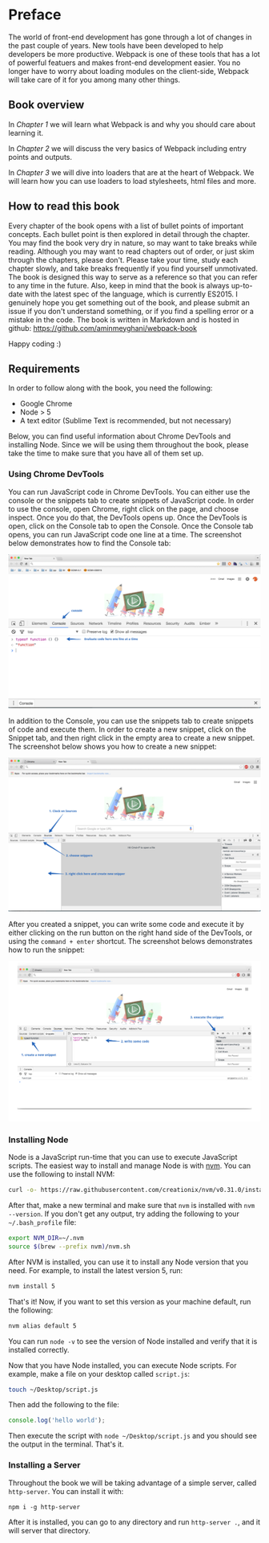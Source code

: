 # Preface

The world of front-end development has gone through a lot of changes in the past couple of years. New tools have been developed to help developers be more productive. Webpack is one of these tools that has a lot of powerful featuers and makes front-end development easier. You no longer have to worry about loading modules on the client-side, Webpack will take care of it for you among many other things.

## Book overview

In *Chapter 1* we will learn what Webpack is and why you should care about learning it.

In *Chapter 2* we will discuss the very basics of Webpack including entry points and outputs.

In *Chapter 3* we will dive into loaders that are at the heart of Webpack. We will learn how you can use loaders to load stylesheets, html files and more.

## How to read this book

Every chapter of the book opens with a list of bullet points of important concepts. Each bullet point is then explored in detail through the chapter. You may find the book very dry in nature, so may want to take breaks while reading. Although you may want to read chapters out of order, or just skim through the chapters, please don't. Please take your time, study each chapter slowly, and take breaks frequently if you find yourself unmotivated. The book is designed this way to serve as a reference so that you can refer to any time in the future. Also, keep in mind that the book is always up-to-date with the latest spec of the language, which is currently ES2015. I genuinely hope you get something out of the book, and please submit an issue if you don't understand something, or if you find a spelling error or a mistake in the code. The book is written in Markdown and is hosted in github: https://github.com/aminmeyghani/webpack-book

Happy coding :)

## Requirements

In order to follow along with the book, you need the following:

- Google Chrome
- Node > 5
- A text editor (Sublime Text is recommended, but not necessary)

Below, you can find useful information about Chrome DevTools and installing Node. Since we will be using them throughout the book, please take the time to make sure that you have all of them set up.

### Using Chrome DevTools

You can run JavaScript code in Chrome DevTools. You can either use the console or the snippets tab to create snippets of JavaScript code. In order to use the console, open Chrome, right click on the page, and choose inspect. Once you do that, the DevTools opens up. Once the DevTools is open, click on the Console tab to open the Console. Once the Console tab opens, you can run JavaScript code one line at a time. The screenshot below demonstrates how to find the Console tab:

![Using the Console](images/1-using-the-console.png)

In addition to the Console, you can use the snippets tab to create snippets of code and execute them. In order to create a new snippet, click on the Snippet tab, and then right click in the empty area to create a new snippet. The screenshot below shows you how to create a new snippet:

![Creating a new snippet](images/2-make-snippet.png)

After you created a snippet, you can write some code and execute it by either clicking on the run button on the right hand side of the DevTools, or using the `command + enter` shortcut. The screenshot belows demonstrates how to run the snippet:

![Executing a snippet](images/3-execute-snippet.png)

### Installing Node

Node is a JavaScript run-time that you can use to execute JavaScript scripts. The easiest way to install and manage Node is with [nvm](https://github.com/creationix/nvm). You can use the following to install NVM:

```bash
curl -o- https://raw.githubusercontent.com/creationix/nvm/v0.31.0/install.sh | bash
```

After that, make a new terminal and make sure that `nvm` is installed with `nvm --version`. If you don't get any output, try adding the following to your `~/.bash_profile` file:

```bash
export NVM_DIR=~/.nvm
source $(brew --prefix nvm)/nvm.sh
```

After NVM is installed, you can use it to install any Node version that you need. For example, to install the latest version 5, run:

```bash
nvm install 5
```
That's it! Now, if you want to set this version as your machine default, run the following:

```bash
nvm alias default 5
```

You can run `node -v` to see the version of Node installed and verify that it is installed correctly.

Now that you have Node installed, you can execute Node scripts. For example, make a file on your desktop called `script.js`:

```bash
touch ~/Desktop/script.js
```

Then add the following to the file:

```javascript
console.log('hello world');
```

Then execute the script with `node ~/Desktop/script.js` and you should see the output in the terminal. That's it.

### Installing a Server

Throughout the book we will be taking advantage of a simple server, called `http-server`. You can install it with:

    npm i -g http-server

After it is installed, you can go to any directory and run `http-server .`, and it will server that directory.


